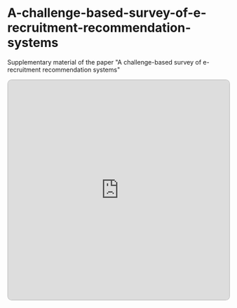 # A-challenge-based-survey-of-e-recruitment-recommendation-systems
Supplementary material of the paper "A challenge-based survey of e-recruitment recommendation systems"

<iframe src="https://v1.embednotion.com/embed/f947f904bef249f295515ad56584df05"></iframe>

<style>

iframe { width: 100%; height: 500px; border: 2px solid #ccc; border-radius: 10px; padding: none; }

</style>
